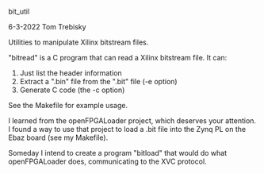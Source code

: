 bit_util

6-3-2022  Tom Trebisky

Utilities to manipulate Xilinx bitstream files.

"bitread" is a C program that can read a Xilinx bitstream file.
It can:

1. Just list the header information
2. Extract a ".bin" file from the ".bit" file (-e option)
3. Generate C code (the -c option)

See the Makefile for example usage.

I learned from the openFPGALoader project, which deserves your attention.
I found a way to use that project to load a .bit file into the Zynq PL on
the Ebaz board (see my Makefile).

Someday I intend to create a program "bitload" that would do what
openFPGALoader does, communicating to the XVC protocol.
